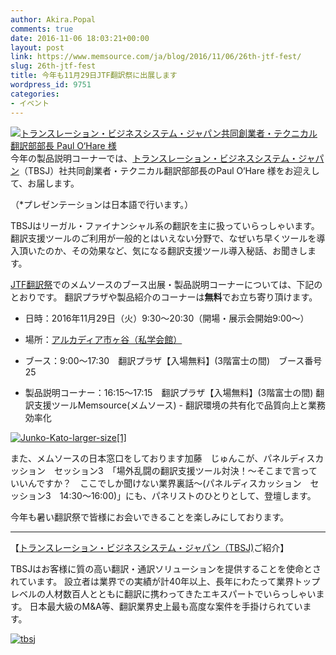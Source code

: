 ```yaml
---
author: Akira.Popal
comments: true
date: 2016-11-06 18:03:21+00:00
layout: post
link: https://www.memsource.com/ja/blog/2016/11/06/26th-jtf-fest/
slug: 26th-jtf-fest
title: 今年も11月29日JTF翻訳祭に出展します
wordpress_id: 9751
categories:
- イベント
---
```




[![トランスレーション・ビジネスシステム・ジャパン共同創業者・テクニカル翻訳部部長 Paul O‘Hare 様](/wp-content/uploads/2016/11/Paul-OHare-300x300.jpg)](/wp-content/uploads/2016/11/Paul-OHare.jpg)今年の製品説明コーナーでは、[トランスレーション・ビジネスシステム・ジャパン](http://tbsj.jp/)（TBSJ）社共同創業者・テクニカル翻訳部部長のPaul O‘Hare 様をお迎えして、お届します。


（*プレゼンテーションは日本語で行います。）


TBSJはリーガル・ファイナンシャル系の翻訳を主に扱っていらっしゃいます。翻訳支援ツールのご利用が一般的とはいえない分野で、なぜいち早くツールを導入頂いたのか、その効果など、気になる翻訳支援ツール導入秘話、お聞きします。
<!-- more -->

[JTF翻訳祭](https://www.jtf.jp/festival/festival_program.do)でのメムソースのブース出展・製品説明コーナーについては、下記のとおりです。
翻訳プラザや製品紹介のコーナーは**無料**でお立ち寄り頂けます。



 	
  * 日時：2016年11月29日（火）9:30～20:30（開場・展示会開始9:00～）

 	
  * 場所：[アルカディア市ヶ谷（私学会館）](http://www.arcadia-jp.org/access.htm)

 	
  * ブース：9:00～17:30　翻訳プラザ【入場無料】(3階富士の間)　ブース番号25

 	
  * 製品説明コーナー：16:15～17:15　翻訳プラザ【入場無料】(3階富士の間)
翻訳支援ツールMemsource(メムソース) - 翻訳環境の共有化で品質向上と業務効率化


[![Junko-Kato-larger-size[1]](/wp-content/uploads/2016/06/Junko-Kato-larger-size1.png)](/wp-content/uploads/2016/06/Junko-Kato-larger-size1.png)



また、メムソースの日本窓口をしております加藤　じゅんこが、パネルディスカッション　セッション3　「場外乱闘の翻訳支援ツール対決！～そこまで言っていいんですか？　ここでしか聞けない業界裏話～(パネルディスカッション　セッション3　14:30～16:00)」にも、パネリストのひとりとして、登壇します。

今年も暑い翻訳祭で皆様にお会いできることを楽しみにしております。












* * *





【[トランスレーション・ビジネスシステム・ジャパン（TBSJ)](http://tbsj.jp/)ご紹介】

TBSJはお客様に質の高い翻訳・通訳ソリューションを提供することを使命とされています。
設立者は業界での実績が計40年以上、長年にわたって業界トップレベルの人材数百人とともに翻訳に携わってきたエキスパートでいらっしゃいます。
日本最大級のM&A等、翻訳業界史上最も高度な案件を手掛けられています。

[![tbsj](/wp-content/uploads/2016/11/TBSJ.png)](/wp-content/uploads/2016/11/TBSJ.png)


